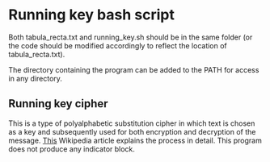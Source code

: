 # Running key bash script

Both tabula_recta.txt and running_key.sh should be in the same folder (or the code should be modified accordingly to reflect the location of tabula_recta.txt).

The directory containing the program can be added to the PATH for access in any directory.

## Running key cipher

This is a type of polyalphabetic substitution cipher in which text is chosen as a key and subsequently used for both encryption and decryption of the message. [This](https://en.wikipedia.org/wiki/Running_key_cipher) Wikipedia article explains the process in detail.
This program does not produce any indicator block.
